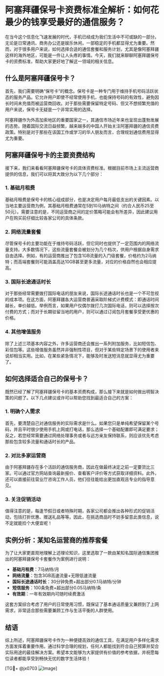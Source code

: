 # 阿塞拜疆保号卡资费标准全解析：如何花最少的钱享受最好的通信服务？

在当今这个信息化飞速发展的时代，手机已经成为我们生活中不可或缺的一部分。无论是日常通讯、商务办公还是娱乐休闲，一部稳定的手机都显得尤为重要。然而，对于很多用户来说，如何选择合适的通信套餐和服务计划，尤其是像阿塞拜疆这样的海外地区，可能是一件让人头疼的事情。今天，我们就来聊聊阿塞拜疆保号卡的资费标准，帮助大家更好地了解这一领域的相关信息。

## 什么是阿塞拜疆保号卡？

首先，我们需要明确“保号卡”的概念。保号卡是一种专门用于维持手机号码活跃状态的服务产品。它允许用户即使不经常使用手机，也能保持号码的有效性，避免因长时间未充值而被运营商回收。对于那些需要保留特定号码、但又不想频繁充值的用户来说，保号卡无疑是一个非常实用的选择。

阿塞拜疆作为外高加索地区的重要国家之一，其通信市场近年来也呈现出蓬勃发展的态势。随着国际交流日益频繁，越来越多的中国人开始关注阿塞拜疆的通信资费政策。特别是对于那些在该国工作或学习的华人朋友而言，合理规划通信费用显得尤为重要。

## 阿塞拜疆保号卡的主要资费结构

接下来，我们来看看阿塞拜疆保号卡的具体资费标准。根据目前市场上主流运营商提供的信息，我们可以将其大致分为以下几个部分：

### 1. 基础月租费

基础月租费是保号卡的核心组成部分，也是决定用户每月最低支出的关键因素。以当地主要运营商为例，其基础月租费通常在5到10马纳特之间（约合人民币25至50元）。需要注意的是，不同运营商之间的定价策略可能会有所差异，因此建议用户在购买前仔细比较各家公司的具体条款。

### 2. 网络流量套餐

尽管保号卡的主要功能在于维持号码活跃，但它同时也提供了一定范围内的网络流量支持。大多数情况下，这些流量套餐会被划分为几个档次，供用户根据自身需求自由选择。例如，有的运营商推出了包含1GB流量的入门级套餐，价格约为2马纳特；而高端套餐则可能涵盖高达10GB甚至更多流量，对应的价格自然也会相应提高。

### 3. 国际长途通话时长

对于那些经常需要拨打国际电话的朋友来说，国际长途通话时长也是一个不可忽视的成本项。在这方面，阿塞拜疆各大运营商普遍采取阶梯式计费模式：即通话时间越长，单价越低。举例而言，如果用户仅偶尔拨打几次国际电话，则可以选择按次付费的方式；而对于长期驻留当地的用户，则可以通过订阅包月套餐享受更优惠的价格。

### 4. 其他增值服务

除了上述三项基本内容之外，许多运营商还会推出一系列附加服务，比如短信包、彩信包等。这些增值服务虽然并非强制性项目，但对于某些特定场景下的使用者来说却相当实用。比如，在某些紧急情况下，能够及时发送短消息就显得尤为重要了。

## 如何选择适合自己的保号卡？

既然已经了解了阿塞拜疆保号卡的基本资费构成，那么接下来就是如何做出明智决策的问题了。以下几点建议或许可以帮助您找到最适合自己的方案：

### 1. 明确个人需求

首先，要清楚自己对通信服务的实际需求是什么。如果您只是单纯希望保留某个号码，并且平时很少使用手机上网或打电话，那么选择一个基础配置即可满足要求；反之，若您经常需要通过网络处理事务或者与远方亲友保持联系，则应该优先考虑那些包含较多流量和通话时长的产品。

### 2. 对比多家运营商

由于阿塞拜疆存在多个活跃的通信服务商，因此在做最终决定之前一定要货比三家。可以通过官方网站查询最新报价、查看客户评价等方式获取详细资料。此外，还可以直接前往营业厅咨询工作人员，他们往往能给出更加直观且专业的指导意见。

### 3. 关注促销活动

值得注意的是，每逢节假日或者特殊时期，各家公司都会推出各种形式的促销活动，包括打折优惠、赠送礼品等等。因此，在挑选商品时不妨多留意此类信息，说不定就能捡个大便宜呢！

## 实例分析：某知名运营商的推荐套餐

为了让大家更直观地理解上述理论知识，这里选取了一款由某知名国际通信集团推出的阿塞拜疆保号卡套餐作为案例进行说明：

- **基础月租费**：7马纳特/月
- **网络流量**：包含3GB高速流量+无限低速流量
- **国际长途通话时长**：30分钟免费+超出部分0.1马纳特/分钟
- **短信服务**：100条免费+超出部分0.05马纳特/条
- **有效期**：一年有效期内可随时续费激活

这套方案综合考虑了用户的日常使用习惯，既保证了基本通话质量又兼顾到了上网需求，非常适合那些需要兼顾工作与生活平衡的人群使用。

## 结语

综上所述，阿塞拜疆保号卡作为一种便捷高效的通信工具，在满足用户多样化需求方面发挥着重要作用。通过科学合理的规划，任何人都能找到符合自己预算并契合实际用途的最佳解决方案。希望本文能够为大家提供有价值的参考依据，并祝愿每位读者都能享受到畅快无忧的数字生活体验！

[TG💪+ @jx0703 ![Image](https://github.com/user-attachments/assets/dbca1d08-cadb-493c-b0ec-ad6f7a83f270)]